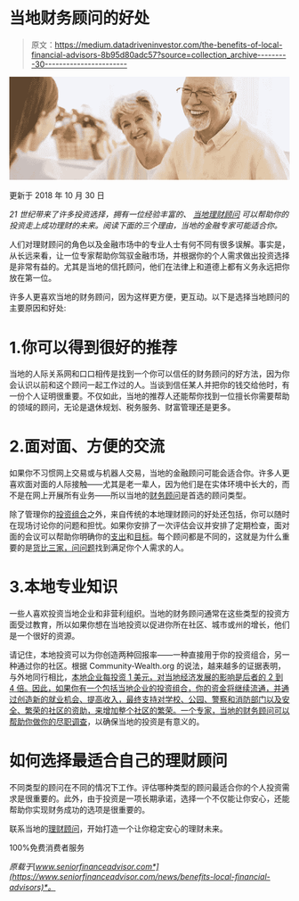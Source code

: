 # 当地财务顾问的好处

> 原文：<https://medium.datadriveninvestor.com/the-benefits-of-local-financial-advisors-8b95d80adc57?source=collection_archive---------30----------------------->

![](img/849a44d49de489d95ccc0976672f9882.png)

更新于 2018 年 10 月 30 日

*21 世纪带来了许多投资选择，拥有一位经验丰富的、* [*当地理财顾问*](https://www.seniorfinanceadvisor.com/) *可以帮助你的投资走上成功理财的未来。阅读下面的三个理由，当地的金融专家可能适合你。*

人们对理财顾问的角色以及金融市场中的专业人士有何不同有很多误解。事实是，从长远来看，让一位专家帮助你驾驭金融市场，并根据你的个人需求做出投资选择是非常有益的。尤其是当地的信托顾问，他们在法律上和道德上都有义务永远把你放在第一位。

许多人更喜欢当地的财务顾问，因为这样更方便，更互动。以下是选择当地顾问的主要原因和好处:

# 1.你可以得到很好的推荐

当地的人际关系网和口口相传是找到一个你可以信任的财务顾问的好方法，因为你会认识以前和这个顾问一起工作过的人。当谈到信任某人并把你的钱交给他时，有一份个人证明很重要。不仅如此，当地的推荐人还能帮你找到一位擅长你需要帮助的领域的顾问，无论是退休规划、税务服务、财富管理还是更多。

# 2.面对面、方便的交流

如果你不习惯网上交易或与机器人交易，当地的金融顾问可能会适合你。许多人更喜欢面对面的人际接触——尤其是老一辈人，因为他们是在实体环境中长大的，而不是在网上开展所有业务——所以当地的[财务顾问](https://www.seniorfinanceadvisor.com/)是首选的顾问类型。

除了管理你的[投资组合](https://www.seniorfinanceadvisor.com/investments/portfolio-management)之外，来自传统的本地理财顾问的好处还包括，你可以随时在现场讨论你的问题和担忧。如果你安排了一次评估会议并安排了定期检查，面对面的会议可以帮助你明确你的[支出](https://www.seniorfinanceadvisor.com/resources/discretionary-non-discretionary-spend)和[目标](https://www.seniorfinanceadvisor.com/resources/financial-goals-assessment)。每个顾问都是不同的，这就是为什么重要的是[货比三家，问问题](https://www.seniorfinanceadvisor.com/resources/top-questions-to-ask-financial-advisors)找到满足你个人需求的人。

# 3.本地专业知识

一些人喜欢投资当地企业和非营利组织。当地的财务顾问通常在这些类型的投资方面受过教育，所以如果你想在当地投资以促进你所在社区、城市或州的增长，他们是一个很好的资源。

请记住，本地投资可以为你创造两种回报率——一种直接用于你的投资组合，另一种通过你的社区。根据 Community-Wealth.org 的说法，越来越多的证据表明，与外地同行相比，[本地企业每投资 1 美元，对当地经济发展的影响是后者的 2 到 4 倍。因此，如果你有一个包括当地企业的投资组合，你的资金将继续流通，并通过创造新的就业机会、提高收入，最终支持对学校、公园、警察和消防部门以及安全、繁荣的社区的资助，来增加整个社区的繁荣。一个专家，当地的财务顾问可以帮助你做你的](https://community-wealth.org/strategies/panel/state-local/index.html)[尽职调查](https://money.usnews.com/investing/investing-101/articles/2018-06-12/4-must-dos-before-investing-in-a-local-business)，以确保当地的投资是有意义的。

# 如何选择最适合自己的理财顾问

不同类型的顾问在不同的情况下工作。评估哪种类型的顾问最适合你的个人投资需求是很重要的。此外，由于投资是一项长期承诺，选择一个不仅能让你安心，还能帮助你实现财务成功的选项是很重要的。

联系当地的[理财顾问](https://www.seniorfinanceadvisor.com/)，开始打造一个让你稳定安心的理财未来。

100%免费消费者服务

*原载于*[*www.seniorfinanceadvisor.com*](https://www.seniorfinanceadvisor.com/news/benefits-local-financial-advisors)*。*
